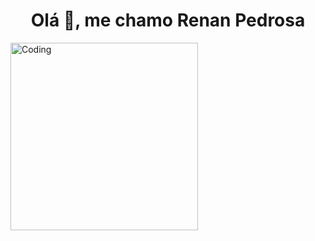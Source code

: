 <h1 align="center">Olá 👋, me chamo Renan Pedrosa</h1>
<img align="center" alt="Coding" width="300" src="https://miro.medium.com/max/724/1*IRGHmiGsa16stedQvIaZfw.gif">

